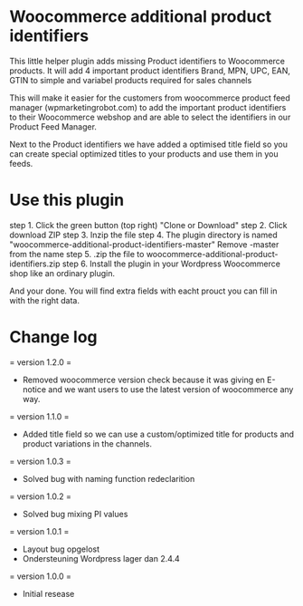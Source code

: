 # Woocommerce additional product identifiers
This little helper plugin adds missing Product identifiers to Woocommerce products. It will add 4 important product identifiers Brand, MPN, UPC, EAN, GTIN to simple and variabel products required for sales channels

This will make it easier for the customers from woocommerce product feed manager (wpmarketingrobot.com) to add the important product identifiers to their Woocommerce webshop and are able to select the identifiers in our Product Feed Manager.

Next to the Product identifiers we have added a optimised title field so you can create special optimized titles to your products and use them in you feeds.

# Use this plugin
step 1. Click the green button (top right) "Clone or Download"
step 2. Click download ZIP
step 3. Inzip the file
step 4. The plugin directory is named "woocommerce-additional-product-identifiers-master" Remove -master from the name
step 5. .zip the file to woocommerce-additional-product-identifiers.zip
step 6. Install the plugin in your Wordpress Woocommerce shop like an ordinary plugin. 

And your done. You will find extra fields with eacht prouct you can fill in with the right data.

# Change log
= version 1.2.0 = 
* Removed woocommerce version check because it was giving en E-notice and we want users to use the latest version of woocommerce any way.

= version 1.1.0 = 
* Added title field so we can use a custom/optimized title for products and product variations in the channels.

= version 1.0.3 = 
* Solved bug with naming function redeclarition

= version 1.0.2 = 
* Solved bug mixing PI values
	
= version 1.0.1 = 
* Layout bug opgelost
* Ondersteuning Wordpress lager dan 2.4.4
	
= version 1.0.0 =
* Initial resease

